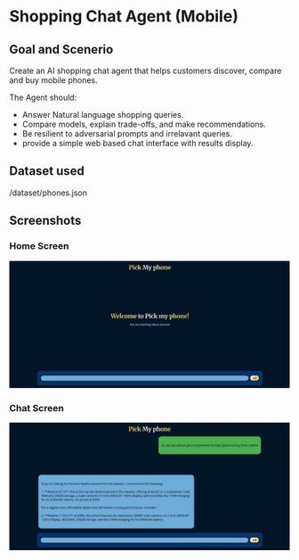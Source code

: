 # Shopping Chat Agent (Mobile)

## Goal and Scenerio
Create an AI shopping chat agent that helps customers discover, compare and buy mobile phones.

The Agent should:
- Answer Natural language shopping queries.
- Compare models, explain trade-offs, and make recommendations.
- Be resilient to adversarial prompts and irrelavant queries.
- provide a simple web based chat interface with results display.

## Dataset used
/dataset/phones.json


## Screenshots
### Home Screen
!["home screen"](home_screen.png)

### Chat Screen
!["Chat screen"](chat_screen.png)

